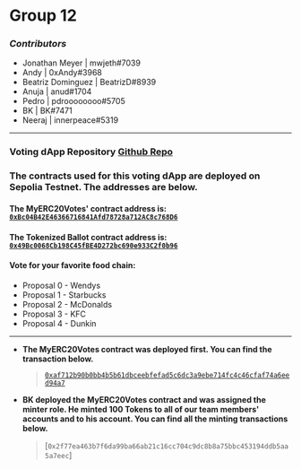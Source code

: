 # Group 12

### _Contributors_

- Jonathan Meyer | mwjeth#7039
- Andy | 0xAndy#3968
- Beatriz Dominguez | BeatrizD#8939
- Anuja | anud#1704
- Pedro | pdroooooooo#5705
- BK | BK#7471
- Neeraj | innerpeace#5319

---

### Voting dApp Repository [Github Repo](https://github.com/Encode-Solidity-Bootcamp-Group-12)

### The contracts used for this voting dApp are deployed on Sepolia Testnet. The addresses are below. 
#### The MyERC20Votes' contract address is: [`0xBc04B42E46366716841Afd78728a712AC8c768D6`](https://sepolia.etherscan.io/address/0xBc04B42E46366716841Afd78728a712AC8c768D6)
#### The Tokenized Ballot contract address is:  [`0x49Bc0068Cb198C45fBE4D272bc690e933C2f0b96`](https://sepolia.etherscan.io/address/0x49Bc0068Cb198C45fBE4D272bc690e933C2f0b96)

#### Vote for your favorite food chain:

- Proposal 0 - Wendys
- Proposal 1 - Starbucks
- Proposal 2 - McDonalds
- Proposal 3 - KFC
- Proposal 4 - Dunkin

---
- **The MyERC20Votes contract was deployed first. You can find the transaction below.**
  > [`0xaf712b90b0bb4b5b61dbceebfefad5c6dc3a9ebe714fc4c46cfaf74a6eed94a7`](https://sepolia.etherscan.io/tx/0xaf712b90b0bb4b5b61dbceebfefad5c6dc3a9ebe714fc4c46cfaf74a6eed94a7)
- **BK deployed the MyERC20Votes contract and was assigned the minter role. He minted 100 Tokens to all of our team members' accounts and to his account. You can find all the minting transactions below.**
  > [`0x2f77ea463b7f6da99ba66ab21c16cc704c9dc8b8a75bbc453194ddb5aa5a7eec`]

